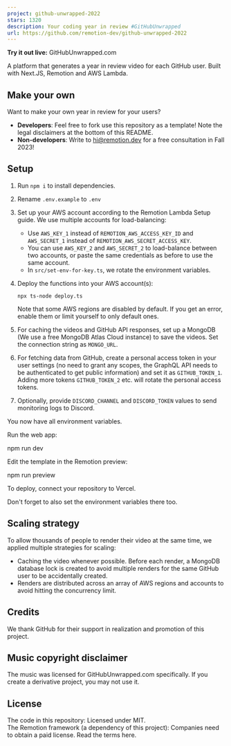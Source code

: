 ```yaml
---
project: github-unwrapped-2022
stars: 1320
description: Your coding year in review #GitHubUnwrapped
url: https://github.com/remotion-dev/github-unwrapped-2022
---
```


**Try it out live:** GitHubUnwrapped.com

A platform that generates a year in review video for each GitHub user. Built with Next.JS, Remotion and AWS Lambda.

Make your own
-------------

Want to make your own year in review for your users?

-   **Developers**: Feel free to fork use this repository as a template! Note the legal disclaimers at the bottom of this README.
-   **Non-developers**: Write to hi@remotion.dev for a free consultation in Fall 2023!

Setup
-----

1.  Run `npm i` to install dependencies.
    
2.  Rename `.env.example` to `.env`
    
3.  Set up your AWS account according to the Remotion Lambda Setup guide. We use multiple accounts for load-balancing:
    
    -   Use `AWS_KEY_1` instead of `REMOTION_AWS_ACCESS_KEY_ID` and `AWS_SECRET_1` instead of `REMOTION_AWS_SECRET_ACCESS_KEY`.
    -   You can use `AWS_KEY_2` and `AWS_SECRET_2` to load-balance between two accounts, or paste the same credentials as before to use the same account.
    -   In `src/set-env-for-key.ts`, we rotate the environment variables.
4.  Deploy the functions into your AWS account(s):
    
    ```
    npx ts-node deploy.ts
    ```
    
    Note that some AWS regions are disabled by default. If you get an error, enable them or limit yourself to only default ones.
    
5.  For caching the videos and GitHub API responses, set up a MongoDB (We use a free MongoDB Atlas Cloud instance) to save the videos. Set the connection string as `MONGO_URL`.
    
6.  For fetching data from GitHub, create a personal access token in your user settings (no need to grant any scopes, the GraphQL API needs to be authenticated to get public information) and set it as `GITHUB_TOKEN_1`. Adding more tokens `GITHUB_TOKEN_2` etc. will rotate the personal access tokens.
    
7.  Optionally, provide `DISCORD_CHANNEL` and `DISCORD_TOKEN` values to send monitoring logs to Discord.
    

You now have all environment variables.

Run the web app:

npm run dev

Edit the template in the Remotion preview:

npm run preview

To deploy, connect your repository to Vercel.

Don't forget to also set the environment variables there too.

Scaling strategy
----------------

To allow thousands of people to render their video at the same time, we applied multiple strategies for scaling:

-   Caching the video whenever possible. Before each render, a MongoDB database lock is created to avoid multiple renders for the same GitHub user to be accidentally created.
-   Renders are distributed across an array of AWS regions and accounts to avoid hitting the concurrency limit.

Credits
-------

We thank GitHub for their support in realization and promotion of this project.

Music copyright disclaimer
--------------------------

The music was licensed for GitHubUnwrapped.com specifically. If you create a derivative project, you may not use it.

License
-------

The code in this repository: Licensed under MIT.  
The Remotion framework (a dependency of this project): Companies need to obtain a paid license. Read the terms here.
